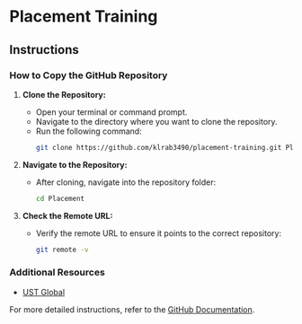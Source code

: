 # Placement Training

## Instructions

### How to Copy the GitHub Repository

1. **Clone the Repository:**
    - Open your terminal or command prompt.
    - Navigate to the directory where you want to clone the repository.
    - Run the following command:
      ```sh
      git clone https://github.com/klrab3490/placement-training.git Placement
      ```

2. **Navigate to the Repository:**
    - After cloning, navigate into the repository folder:
      ```sh
      cd Placement
      ```

3. **Check the Remote URL:**
    - Verify the remote URL to ensure it points to the correct repository:
      ```sh
      git remote -v
      ```

### Additional Resources

- [UST Global](https://www.ust.com/)

For more detailed instructions, refer to the [GitHub Documentation](https://docs.github.com/en/github/creating-cloning-and-archiving-repositories/cloning-a-repository).

